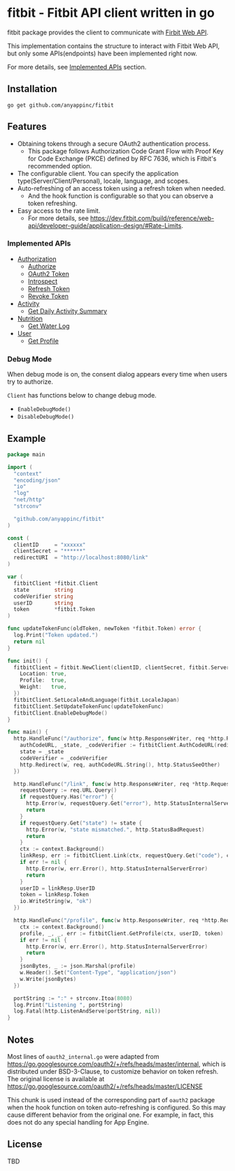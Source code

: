 fitbit - Fitbit API client written in go
=======

fitbit package provides the client to communicate with [Firbit Web API](https://dev.fitbit.com/build/reference/web-api/).

This implementation contains the structure to interact with Fitbit Web API,
but only some APIs(endpoints) have been implemented right now.

For more details, see [Implemented APIs](#implemented-apis) section.


## Installation

```
go get github.com/anyappinc/fitbit
```


## Features

- Obtaining tokens through a secure OAuth2 authentication process.
  + This package follows Authorization Code Grant Flow with Proof Key for Code Exchange (PKCE) defined by RFC 7636, which is Fitbit's recommended option.
- The configurable client. You can specify the application type(Server/Client/Personal), locale, language, and scopes.
- Auto-refreshing of an access token using a refresh token when needed.
  + And the hook function is configurable so that you can observe a token refreshing.
- Easy access to the rate limit.
  + For more details, see https://dev.fitbit.com/build/reference/web-api/developer-guide/application-design/#Rate-Limits.


### Implemented APIs

- [Authorization](https://dev.fitbit.com/build/reference/web-api/authorization/)
  + [Authorize](https://dev.fitbit.com/build/reference/web-api/authorization/authorize/)
  + [OAuth2 Token](https://dev.fitbit.com/build/reference/web-api/authorization/oauth2-token/)
  + [Introspect](https://dev.fitbit.com/build/reference/web-api/authorization/introspect/)
  + [Refresh Token](https://dev.fitbit.com/build/reference/web-api/authorization/refresh-token/)
  + [Revoke Token](https://dev.fitbit.com/build/reference/web-api/authorization/revoke-token/)
- [Activity](https://dev.fitbit.com/build/reference/web-api/activity/)
  + [Get Daily Activity Summary](https://dev.fitbit.com/build/reference/web-api/activity/get-daily-activity-summary/)
- [Nutrition](https://dev.fitbit.com/build/reference/web-api/nutrition/)
  + [Get Water Log](https://dev.fitbit.com/build/reference/web-api/nutrition/get-water-log/)
- [User](https://dev.fitbit.com/build/reference/web-api/user/)
  + [Get Profile](https://dev.fitbit.com/build/reference/web-api/user/get-profile/)


### Debug Mode

When debug mode is on, the consent dialog appears every time when users try to authorize.

`Client` has functions below to change debug mode.

- `EnableDebugMode()`
- `DisableDebugMode()`


## Example

```go
package main

import (
  "context"
  "encoding/json"
  "io"
  "log"
  "net/http"
  "strconv"

  "github.com/anyappinc/fitbit"
)

const (
  clientID     = "xxxxxx"
  clientSecret = "******"
  redirectURI  = "http://localhost:8080/link"
)

var (
  fitbitClient *fitbit.Client
  state        string
  codeVerifier string
  userID       string
  token        *fitbit.Token
)

func updateTokenFunc(oldToken, newToken *fitbit.Token) error {
  log.Print("Token updated.")
  return nil
}

func init() {
  fitbitClient = fitbit.NewClient(clientID, clientSecret, fitbit.ServerApplication, &fitbit.Scope{
    Location: true,
    Profile:  true,
    Weight:   true,
  })
  fitbitClient.SetLocaleAndLanguage(fitbit.LocaleJapan)
  fitbitClient.SetUpdateTokenFunc(updateTokenFunc)
  fitbitClient.EnableDebugMode()
}

func main() {
  http.HandleFunc("/authorize", func(w http.ResponseWriter, req *http.Request) {
    authCodeURL, _state, _codeVerifier := fitbitClient.AuthCodeURL(redirectURI)
    state = _state
    codeVerifier = _codeVerifier
    http.Redirect(w, req, authCodeURL.String(), http.StatusSeeOther)
  })

  http.HandleFunc("/link", func(w http.ResponseWriter, req *http.Request) {
    requestQuery := req.URL.Query()
    if requestQuery.Has("error") {
      http.Error(w, requestQuery.Get("error"), http.StatusInternalServerError)
      return
    }
    if requestQuery.Get("state") != state {
      http.Error(w, "state mismatched.", http.StatusBadRequest)
      return
    }
    ctx := context.Background()
    linkResp, err := fitbitClient.Link(ctx, requestQuery.Get("code"), codeVerifier, redirectURI)
    if err != nil {
      http.Error(w, err.Error(), http.StatusInternalServerError)
      return
    }
    userID = linkResp.UserID
    token = linkResp.Token
    io.WriteString(w, "ok")
  })

  http.HandleFunc("/profile", func(w http.ResponseWriter, req *http.Request) {
    ctx := context.Background()
    profile, _, _, err := fitbitClient.GetProfile(ctx, userID, token)
    if err != nil {
      http.Error(w, err.Error(), http.StatusInternalServerError)
      return
    }
    jsonBytes, _ := json.Marshal(profile)
    w.Header().Set("Content-Type", "application/json")
    w.Write(jsonBytes)
  })

  portString := ":" + strconv.Itoa(8080)
  log.Print("Listening ", portString)
  log.Fatal(http.ListenAndServe(portString, nil))
}
```


## Notes

Most lines of `oauth2_internal.go` were adapted from https://go.googlesource.com/oauth2/+/refs/heads/master/internal, which is distributed under BSD-3-Clause, to customize behavior on token refresh.  
The original license is available at https://go.googlesource.com/oauth2/+/refs/heads/master/LICENSE

This chunk is used instead of the corresponding part of `oauth2` package when the hook function on token auto-refreshing is configured.
So this may cause different behavior from the original one. For example, in fact, this does not do any special handling for App Engine.


## License

TBD

